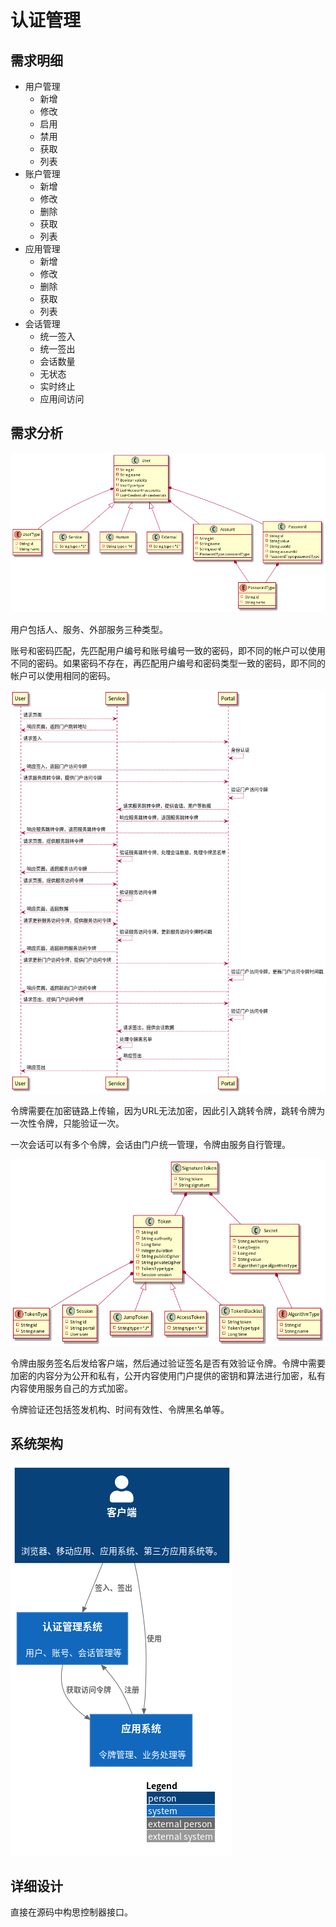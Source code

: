 # 认证管理

## 需求明细

- 用户管理
  - 新增
  - 修改
  - 启用
  - 禁用
  - 获取
  - 列表
- 账户管理
  - 新增
  - 修改
  - 删除
  - 获取
  - 列表
- 应用管理
  - 新增
  - 修改
  - 删除
  - 获取
  - 列表
- 会话管理
  - 统一签入
  - 统一签出
  - 会话数量
  - 无状态
  - 实时终止
  - 应用间访问

## 需求分析

![用户类图](./authentication/uml/class-user.png)

用户包括人、服务、外部服务三种类型。

账号和密码匹配，先匹配用户编号和账号编号一致的密码，即不同的帐户可以使用不同的密码。如果密码不存在，再匹配用户编号和密码类型一致的密码，即不同的帐户可以使用相同的密码。

![会话流程图](./authentication/uml/sequence-session.png)

令牌需要在加密链路上传输，因为URL无法加密，因此引入跳转令牌，跳转令牌为一次性令牌，只能验证一次。

一次会话可以有多个令牌，会话由门户统一管理，令牌由服务自行管理。

![会话类图](./authentication/uml/class-session.png)

令牌由服务签名后发给客户端，然后通过验证签名是否有效验证令牌。令牌中需要加密的内容分为公开和私有，公开内容使用门户提供的密钥和算法进行加密，私有内容使用服务自己的方式加密。

令牌验证还包括签发机构、时间有效性、令牌黑名单等。

## 系统架构

![系统架构图](./authentication/c4/context-system.png)

## 详细设计

直接在源码中构思控制器接口。
